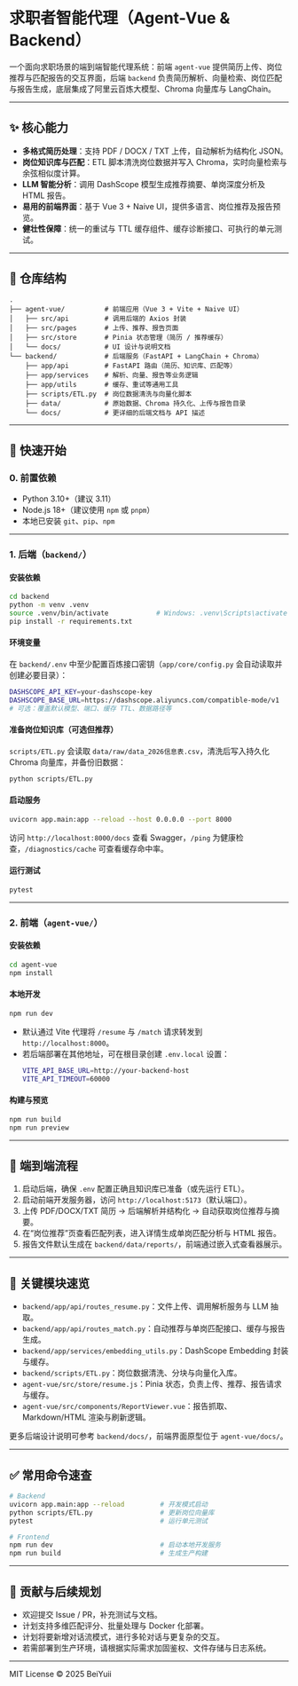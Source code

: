 # 求职者智能代理（Agent-Vue & Backend）

一个面向求职场景的端到端智能代理系统：前端 `agent-vue` 提供简历上传、岗位推荐与匹配报告的交互界面，后端 `backend` 负责简历解析、向量检索、岗位匹配与报告生成，底层集成了阿里云百炼大模型、Chroma 向量库与 LangChain。

---

## ✨ 核心能力
- **多格式简历处理**：支持 PDF / DOCX / TXT 上传，自动解析为结构化 JSON。
- **岗位知识库与匹配**：ETL 脚本清洗岗位数据并写入 Chroma，实时向量检索与余弦相似度计算。
- **LLM 智能分析**：调用 DashScope 模型生成推荐摘要、单岗深度分析及 HTML 报告。
- **易用的前端界面**：基于 Vue 3 + Naive UI，提供多语言、岗位推荐及报告预览。
- **健壮性保障**：统一的重试与 TTL 缓存组件、缓存诊断接口、可执行的单元测试。

---

## 📁 仓库结构
```text
.
├── agent-vue/          # 前端应用（Vue 3 + Vite + Naive UI）
│   ├── src/api         # 调用后端的 Axios 封装
│   ├── src/pages       # 上传、推荐、报告页面
│   ├── src/store       # Pinia 状态管理（简历 / 推荐缓存）
│   └── docs/           # UI 设计与说明文档
└── backend/            # 后端服务（FastAPI + LangChain + Chroma）
    ├── app/api         # FastAPI 路由（简历、知识库、匹配等）
    ├── app/services    # 解析、向量、报告等业务逻辑
    ├── app/utils       # 缓存、重试等通用工具
    ├── scripts/ETL.py  # 岗位数据清洗与向量化脚本
    ├── data/           # 原始数据、Chroma 持久化、上传与报告目录
    └── docs/           # 更详细的后端文档与 API 描述
```

---

## 🚀 快速开始

### 0. 前置依赖
- Python 3.10+（建议 3.11）
- Node.js 18+（建议使用 `npm` 或 `pnpm`）
- 本地已安装 `git`、`pip`、`npm`

---

### 1. 后端（`backend/`）

#### 安装依赖
```bash
cd backend
python -m venv .venv
source .venv/bin/activate            # Windows: .venv\Scripts\activate
pip install -r requirements.txt
```

#### 环境变量
在 `backend/.env` 中至少配置百炼接口密钥（`app/core/config.py` 会自动读取并创建必要目录）：
```bash
DASHSCOPE_API_KEY=your-dashscope-key
DASHSCOPE_BASE_URL=https://dashscope.aliyuncs.com/compatible-mode/v1
# 可选：覆盖默认模型、端口、缓存 TTL、数据路径等
```

#### 准备岗位知识库（可选但推荐）
`scripts/ETL.py` 会读取 `data/raw/data_2026信息表.csv`，清洗后写入持久化 Chroma 向量库，并备份旧数据：
```bash
python scripts/ETL.py
```

#### 启动服务
```bash
uvicorn app.main:app --reload --host 0.0.0.0 --port 8000
```
访问 `http://localhost:8000/docs` 查看 Swagger，`/ping` 为健康检查，`/diagnostics/cache` 可查看缓存命中率。

#### 运行测试
```bash
pytest
```

---

### 2. 前端（`agent-vue/`）

#### 安装依赖
```bash
cd agent-vue
npm install
```

#### 本地开发
```bash
npm run dev
```
- 默认通过 Vite 代理将 `/resume` 与 `/match` 请求转发到 `http://localhost:8000`。
- 若后端部署在其他地址，可在根目录创建 `.env.local` 设置：
  ```bash
  VITE_API_BASE_URL=http://your-backend-host
  VITE_API_TIMEOUT=60000
  ```

#### 构建与预览
```bash
npm run build
npm run preview
```

---

## 🔄 端到端流程
1. 启动后端，确保 `.env` 配置正确且知识库已准备（或先运行 ETL）。
2. 启动前端开发服务器，访问 `http://localhost:5173`（默认端口）。
3. 上传 PDF/DOCX/TXT 简历 → 后端解析并结构化 → 自动获取岗位推荐与摘要。
4. 在“岗位推荐”页查看匹配列表，进入详情生成单岗匹配分析与 HTML 报告。
5. 报告文件默认生成在 `backend/data/reports/`，前端通过嵌入式查看器展示。

---

## 🧩 关键模块速览
- `backend/app/api/routes_resume.py`：文件上传、调用解析服务与 LLM 抽取。
- `backend/app/api/routes_match.py`：自动推荐与单岗匹配接口、缓存与报告生成。
- `backend/app/services/embedding_utils.py`：DashScope Embedding 封装与缓存。
- `backend/scripts/ETL.py`：岗位数据清洗、分块与向量化入库。
- `agent-vue/src/store/resume.js`：Pinia 状态，负责上传、推荐、报告请求与缓存。
- `agent-vue/src/components/ReportViewer.vue`：报告抓取、Markdown/HTML 渲染与刷新逻辑。

更多后端设计说明可参考 `backend/docs/`，前端界面原型位于 `agent-vue/docs/`。

---

## ✅ 常用命令速查
```bash
# Backend
uvicorn app.main:app --reload         # 开发模式启动
python scripts/ETL.py                 # 更新岗位向量库
pytest                                # 运行单元测试

# Frontend
npm run dev                           # 启动本地开发服务
npm run build                         # 生成生产构建
```

---

## 🤝 贡献与后续规划
- 欢迎提交 Issue / PR，补充测试与文档。
- 计划支持多维匹配评分、批量处理与 Docker 化部署。
- 计划将要新增对话流模式，进行多轮对话与更复杂的交互。
- 若需部署到生产环境，请根据实际需求加固鉴权、文件存储与日志系统。

---

MIT License © 2025 BeiYuii
